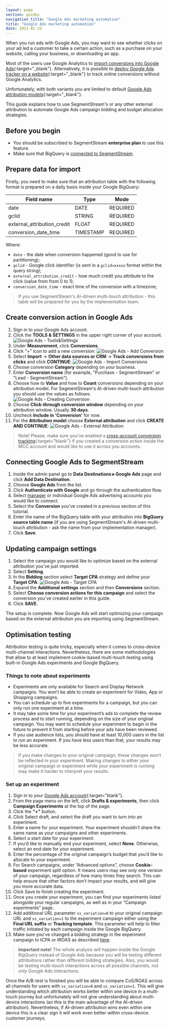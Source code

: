 ```yaml
---
layout: page
section: guides
navigation_title: "Google Ads marketing automation"
title: "Google Ads marketing automation"
date: 2021-02-25
---
```


When you run ads with Google Ads, you may want to see whether clicks on your ad led a customer to take a certain action, such as a purchase on your website, calling your business, or downloading an app.

Most of the users use Google Analytics to [import conversions into Google Ads](https://support.google.com/google-ads/answer/2375435https://support.google.com/google-ads/answer/2375435){:target="_blank"}. Alternatively, it is possible to [deploy Google Ads tracker on a website](https://support.google.com/google-ads/answer/1722054){:target="_blank"} to track online conversions without Google Analytics.

Unfortunately, with both variants you are limited to default [Google Ads attribution models](https://support.google.com/google-ads/answer/6259715){:target="_blank"}.

This guide explains how to use SegmentStream's or any other external attribution to automate Google Ads campaign bidding and budget allocation strategies.

## Before you begin

- You should be subscribed to SegmentStream **enterprise plan** to use this feature.
- Make sure that BigQuery is [connected to SegmentStream](/bigquery/connecting-bigquery).

## Prepare data for import

Firstly, you need to make sure that an attribution table with the following format is prepared on a daily basis inside your Google BigQuery:

Field name|Type|Mode
--- | --- | ---
date | DATE | REQUIRED
gclid | STRING | REQUIRED
external_attribution_credit | FLOAT | REQUIRED
conversion_date_time | TIMESTAMP | REQUIRED

Where:
- `date` - the date when conversion happened (good to use for partitioning);
- `gclid` - Google click identifier (is sent in a `gclid=xxxxx` format within the query string);
- `external_attribution_credit` - how much credit you attribute to the click (value from from 0 to 1);
- `conversion_date_time` - exact time of the conversion with a timezone;

> If you use SegmentSteam's AI-driven multi-touch attribution - this table will be prepared for you by the implementation team.

## Create conversion action in Google Ads

1. Sign in to your Google Ads account.
2. Click the **TOOLS & SETTINGS**  in the upper right corner of your account.
![Google Ads - Tools&Settings](/img/guides/google-ads-marketing-automation/google-ads-1.png)
3. Under **Measurement**, click **Conversions**.
4. Click *"+"* icon to add a new conversion:
![Google Ads - Add Conversion](/img/guides/google-ads-marketing-automation/google-ads-2.png)
5. Select **Import** -> **Other data sources or CRM** -> **Track conversions from clicks** and click **CONTINUE**:
![Google Ads - Import Conversions](/img/guides/google-ads-marketing-automation/google-ads-3.png)
6. Choose conversion **Category** depending on your business.
7. Enter  **Conversion name** (for example, "Purchase - SegmentStream" or "Lead - SegmentStream").
8. Choose how to **Value** and how to **Count** conversions depending on your attribution model. For SegmentStream's AI-driven multi-touch attribution you should use the values as follows:
![Google Ads - Creating Conversion](/img/guides/google-ads-marketing-automation/google-ads-4.png)
9. Choose **Click-through conversion window** depending on your attribution window. Usually **30 days**.
10. Uncheck **Include in 'Conversion'** for now.
11. For the **Attribution model** choose **External attribution** and click **CREATE AND CONTINUE**:
![Google Ads - External Attribution](/img/guides/google-ads-marketing-automation/google-ads-5.png)

> Note! Please, make sure you've enabled a [cross-account conversion tracking](https://support.google.com/google-ads/answer/3030657){:target="blank"} if you created a conversion action inside the MCC account and would like to use it across you accounts.

## Connecting Google Ads to SegmentStream

1. Inside the admin panel go to **Data Destinations ▸ Google Ads** page and click **Add Data Destination**.
2. Choose **Google Ads** from the list.
3. Click **Authenticate with Google** and go through the authentication flow.
4. Select [manager](#manager-advertising-accounts) or individual Google Ads advertising accounts you would like to connect.
5. Select the **Conversion** you've created in a previous section of this tutorial.
6. Enter the name of the BigQuery table with your attribution into **BigQuery source table name** (if you are using SegmentStream's AI-driven multi-touch attribution - ask the name from your implementation manager).
7. Click **Save**.

## Updating campaign settings

1. Select the campaign you would like to optimize based on the external attribution you've just imported.
2. Select **Setting**.
3. In the **Bidding** section select **Target CPA** strategy and define your **Target CPA**:
![Google Ads - Target CPA](/img/guides/google-ads-marketing-automation/google-ads-6.png)
4. Expand the **Additional settings** section and then **Conversions** section.
5. Select **Choose conversion actions for this campaign** and select the conversion you've created earlier in this guide.
6. Click **SAVE**.

The setup is complete. Now Google Ads will start optimizing your campaign based on the external attribution you are importing using SegmentStream.

## Optimisation testing

Attribution testing is quite tricky, especially when it comes to cross-device multi-channel interactions. Nevertheless, there are some methodologies that allow to at least implement cookie-based multi-touch testing using built-in Google Ads experiments and Google BigQuery.

### Things to note about experiments
* Experiments are only available for Search and Display Network campaigns. You won’t be able to create an experiment for Video, App or Shopping campaigns.
* You can schedule up to five experiments for a campaign, but you can only run one experiment at a time.
* It may take some time for your experiment’s ads to complete the review process and to start running, depending on the size of your original campaign. You may want to schedule your experiment to begin in the future to prevent it from starting before your ads have been reviewed.
* If you use audience lists, you should have at least 10,000 users in the list to run an experiment. If you have less users than that, your results may be less accurate. 

> If you make changes to your original campaign, these changes won’t be reflected in your experiment. Making changes to either your original campaign or experiment while your experiment is running may make it harder to interpret your results.

### Set up an experiment

1. Sign in to your [Google Ads account](https://ads.google.com/){:target="blank"}.
2. From the page menu on the left, click **Drafts & experiments**, then click **Campaign Experiments** at the top of the page.
3. Click the **"+"** button.
4. Click Select draft, and select the draft you want to turn into an experiment.
5. Enter a name for your experiment. Your experiment shouldn’t share the same name as your campaigns and other experiments.
6. Select a start date for your experiment.
7. If you’d like to manually end your experiment, select **None**. Otherwise, select an end date for your experiment.
8. Enter the percentage of the original campaign’s budget that you’d like to allocate to your experiment.
9. For Search campaigns, under “Advanced options”, choose **Cookie-based** experiment split option. It means users may see only one version of your campaign, regardless of how many times they search. This can help ensure that other factors don’t impact your results, and will give you more accurate data.
10. Click Save to finish creating the experiment.
11. Once you create your experiment, you can find your experiments listed alongside your regular campaigns, as well as in your “Campaign experiments” page.
12. Add additional URL parameter `ss_variation=0` to your original campaign URL and `ss_variation=1` to the experiment campaign either using the **Final URL suffix** or **Tracking template**. This parameter will help to filter traffic initiated by each campaign inside the Google BigQuery.
13. Make sure you've changed a bidding strategy in the experiment campaign to tCPA or tROAS as described [here](  #updating-campaign-settings).

> **Important note!** The whole analysis will happen inside the Google BigQuery instead of Google Ads because you will be testing different attributions rather than different bidding strategies. Also, you would be testing multi-touch interactions across all possible channels, not only Google Ads interactions.

Once the A/B-test is finished you will be able to compare CoS/ROAS across all channels for users with `ss_variation=0` and `ss_variation=1`. This will give understanding which attribution works better within one device in a multi-touch journey but unfortunately will not give understanding about multi-device interactions (an this is the main advantage of the AI-driven attribution). Nevertheless, if AI-driven attribution wins even within one device this is a clear sign it will work even better within cross-device customer journeys.
